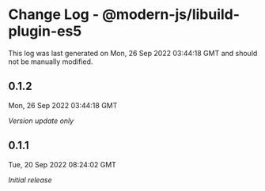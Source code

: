 # Change Log - @modern-js/libuild-plugin-es5

This log was last generated on Mon, 26 Sep 2022 03:44:18 GMT and should not be manually modified.

## 0.1.2
Mon, 26 Sep 2022 03:44:18 GMT

_Version update only_

## 0.1.1
Tue, 20 Sep 2022 08:24:02 GMT

_Initial release_

